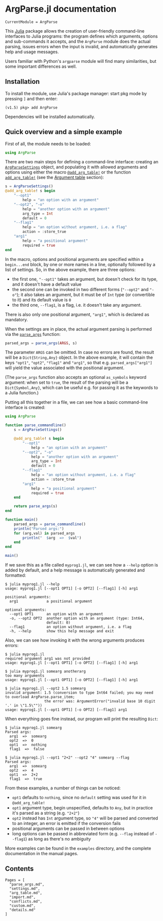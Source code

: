 # ArgParse.jl documentation

```@meta
CurrentModule = ArgParse
```

This [Julia](http://julialang.org) package allows the creation of user-friendly command-line interfaces
to Julia programs: the program defines which arguments, options and sub-commands it accepts, and the
`ArgParse` module does the actual parsing, issues errors when the input is invalid, and automatically
generates help and usage messages.

Users familiar with Python's `argparse` module will find many similarities, but some important differences
as well.

## Installation

To install the module, use Julia's package manager: start pkg mode by pressing `]` and then enter:

```
(v1.5) pkg> add ArgParse
```

Dependencies will be installed automatically.

## Quick overview and a simple example

First of all, the module needs to be loaded:

```julia
using ArgParse
```

There are two main steps for defining a command-line interface: creating an [`ArgParseSettings`](@ref) object, and
populating it with allowed arguments and options using either the macro [`@add_arg_table!`](@ref) or the
function [`add_arg_table!`](@ref) (see the [Argument table](@ref) section):

```julia
s = ArgParseSettings()
@add_arg_table! s begin
    "--opt1"
        help = "an option with an argument"
    "--opt2", "-o"
        help = "another option with an argument"
        arg_type = Int
        default = 0
    "--flag1"
        help = "an option without argument, i.e. a flag"
        action = :store_true
    "arg1"
        help = "a positional argument"
        required = true
end
```

In the macro, options and positional arguments are specified within a `begin...end` block, by one or more names
in a line, optionally followed by a list of settings.
So, in the above example, there are three options:

* the first one, `"--opt1"` takes an argument, but doesn't check for its type, and it doesn't have a default value
* the second one can be invoked in two different forms (`"--opt2"` and `"-o"`); it also takes an argument, but
  it must be of `Int` type (or convertible to it) and its default value is `0`
* the third one, `--flag1`, is a flag, i.e. it doesn't take any argument.

There is also only one positional argument, `"arg1"`, which is declared as mandatory.

When the settings are in place, the actual argument parsing is performed via the [`parse_args`](@ref) function:

```julia
parsed_args = parse_args(ARGS, s)
```

The parameter `ARGS` can be omitted. In case no errors are found, the result will be a `Dict{String,Any}` object.
In the above example, it will contain the keys `"opt1"`, `"opt2"`, `"flag1"` and `"arg1"`, so that e.g.
`parsed_args["arg1"]` will yield the value associated with the positional argument.

(The `parse_args` function also accepts an optional `as_symbols` keyword argument: when set to `true`, the
result of the parsing will be a `Dict{Symbol,Any}`, which can be useful e.g. for passing it as the keywords to a Julia
function.)

Putting all this together in a file, we can see how a basic command-line interface is created:

```julia
using ArgParse

function parse_commandline()
    s = ArgParseSettings()

    @add_arg_table! s begin
        "--opt1"
            help = "an option with an argument"
        "--opt2", "-o"
            help = "another option with an argument"
            arg_type = Int
            default = 0
        "--flag1"
            help = "an option without argument, i.e. a flag"
            action = :store_true
        "arg1"
            help = "a positional argument"
            required = true
    end

    return parse_args(s)
end

function main()
    parsed_args = parse_commandline()
    println("Parsed args:")
    for (arg,val) in parsed_args
        println("  $arg  =>  $val")
    end
end

main()
```

If we save this as a file called `myprog1.jl`, we can see how a `--help` option is added by default,
and a help message is automatically generated and formatted:

```text
$ julia myprog1.jl --help
usage: myprog1.jl [--opt1 OPT1] [-o OPT2] [--flag1] [-h] arg1

positional arguments:
  arg1             a positional argument

optional arguments:
  --opt1 OPT1      an option with an argument
  -o, --opt2 OPT2  another option with an argument (type: Int64,
                   default: 0)
  --flag1          an option without argument, i.e. a flag
  -h, --help       show this help message and exit
```

Also, we can see how invoking it with the wrong arguments produces errors:

```text
$ julia myprog1.jl
required argument arg1 was not provided
usage: myprog1.jl [--opt1 OPT1] [-o OPT2] [--flag1] [-h] arg1

$ julia myprog1.jl somearg anotherarg
too many arguments
usage: myprog1.jl [--opt1 OPT1] [-o OPT2] [--flag1] [-h] arg1

$ julia myprog1.jl --opt2 1.5 somearg
invalid argument: 1.5 (conversion to type Int64 failed; you may need to overload ArgParse.parse_item;
                  the error was: ArgumentError("invalid base 10 digit '.' in \"1.5\""))
usage: myprog1.jl [--opt1 OPT1] [-o OPT2] [--flag1] arg1
```

When everything goes fine instead, our program will print the resulting `Dict`:

```text
$ julia myprog1.jl somearg
Parsed args:
  arg1  =>  somearg
  opt2  =>  0
  opt1  =>  nothing
  flag1  =>  false

$ julia myprog1.jl --opt1 "2+2" --opt2 "4" somearg --flag
Parsed args:
  arg1  =>  somearg
  opt2  =>  4
  opt1  =>  2+2
  flag1  =>  true
```

From these examples, a number of things can be noticed:

* `opt1` defaults to `nothing`, since no `default` setting was used for it in `@add_arg_table!`
* `opt1` argument type, begin unspecified, defaults to `Any`, but in practice it's parsed as a
  string (e.g. `"2+2"`)
* `opt2` instead has `Int` argument type, so `"4"` will be parsed and converted to an integer,
  an error is emitted if the conversion fails
* positional arguments can be passed in between options
* long options can be passed in abbreviated form (e.g. `--flag` instead of `--flag1`) as long as
  there's no ambiguity

More examples can be found in the `examples` directory, and the complete documentation in the
manual pages.

## Contents

```@contents
Pages = [
  "parse_args.md",
  "settings.md",
  "arg_table.md",
  "import.md",
  "conflicts.md",
  "custom.md",
  "details.md"
]
```
